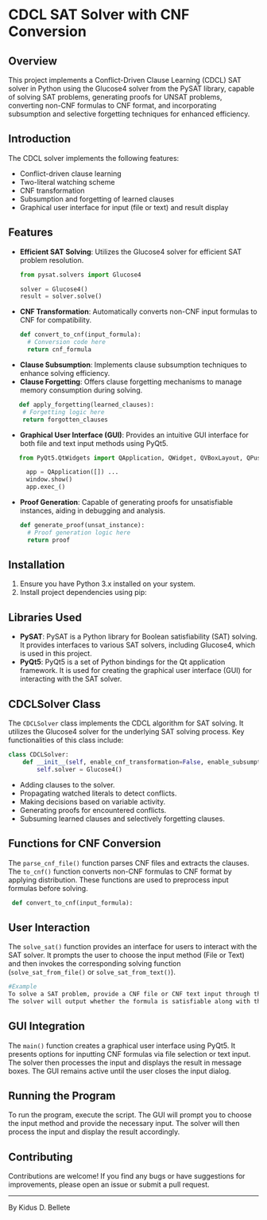 # CDCL SAT Solver with CNF Conversion

## Overview

This project implements a Conflict-Driven Clause Learning (CDCL) SAT solver in Python using the Glucose4 solver from the PySAT library, capable of solving SAT problems, generating proofs for UNSAT problems, converting non-CNF formulas to CNF format, and incorporating subsumption and selective forgetting techniques for enhanced efficiency.

## Introduction

The CDCL solver implements the following features:
- Conflict-driven clause learning
- Two-literal watching scheme
- CNF transformation
- Subsumption and forgetting of learned clauses
- Graphical user interface for input (file or text) and result display
  
## Features

- **Efficient SAT Solving**: Utilizes the Glucose4 solver for efficient SAT problem resolution.
  ```python
  from pysat.solvers import Glucose4
  
  solver = Glucose4()
  result = solver.solve()
  ```
- **CNF Transformation**: Automatically converts non-CNF input formulas to CNF for compatibility.
  ```python
  def convert_to_cnf(input_formula):
    # Conversion code here
    return cnf_formula
  ```
- **Clause Subsumption**: Implements clause subsumption techniques to enhance solving efficiency.
- **Clause Forgetting**: Offers clause forgetting mechanisms to manage memory consumption during solving.
```python
   def apply_forgetting(learned_clauses):
    # Forgetting logic here
    return forgotten_clauses
```
- **Graphical User Interface (GUI)**: Provides an intuitive GUI interface for both file and text input methods using PyQt5.
```python
   from PyQt5.QtWidgets import QApplication, QWidget, QVBoxLayout, QPushButton

     app = QApplication([]) ...
     window.show()
     app.exec_()
```
- **Proof Generation**: Capable of generating proofs for unsatisfiable instances, aiding in debugging and analysis.
  ```python
  def generate_proof(unsat_instance):
    # Proof generation logic here
    return proof
  ```


## Installation

1. Ensure you have Python 3.x installed on your system.
2. Install project dependencies using pip:

## Libraries Used
- **PySAT**: PySAT is a Python library for Boolean satisfiability (SAT) solving. It provides interfaces to various SAT solvers, including Glucose4, which is used in this project.
- **PyQt5**: PyQt5 is a set of Python bindings for the Qt application framework. It is used for creating the graphical user interface (GUI) for interacting with the SAT solver.

## CDCLSolver Class

The `CDCLSolver` class implements the CDCL algorithm for SAT solving. It utilizes the Glucose4 solver for the underlying SAT solving process. Key functionalities of this class include:
```python
class CDCLSolver:
    def __init__(self, enable_cnf_transformation=False, enable_subsumption=False, enable_forgetting=False):
        self.solver = Glucose4()
```
- Adding clauses to the solver.
- Propagating watched literals to detect conflicts.
- Making decisions based on variable activity.
- Generating proofs for encountered conflicts.
- Subsuming learned clauses and selectively forgetting clauses.

## Functions for CNF Conversion
The `parse_cnf_file()` function parses CNF files and extracts the clauses. The `to_cnf()` function converts non-CNF formulas to CNF format by applying distribution. These functions are used to preprocess input formulas before solving.
 ```python
  def convert_to_cnf(input_formula):
```

## User Interaction

The `solve_sat()` function provides an interface for users to interact with the SAT solver. It prompts the user to choose the input method (File or Text) and then invokes the corresponding solving function (`solve_sat_from_file()` or `solve_sat_from_text()`).
```bash
#Example
To solve a SAT problem, provide a CNF file or CNF text input through the GUI.
The solver will output whether the formula is satisfiable along with the model or the proof if unsatisfiable.
```
## GUI Integration
The `main()` function creates a graphical user interface using PyQt5. It presents options for inputting CNF formulas via file selection or text input. The solver then processes the input and displays the result in message boxes. The GUI remains active until the user closes the input dialog.

## Running the Program
To run the program, execute the script. The GUI will prompt you to choose the input method and provide the necessary input. The solver will then process the input and display the result accordingly.
## Contributing
Contributions are welcome! If you find any bugs or have suggestions for improvements, please open an issue or submit a pull request.

---
By Kidus D. Bellete
